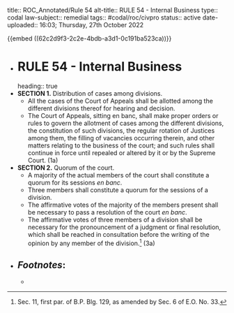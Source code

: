 title:: ROC_Annotated/Rule 54
alt-title:: RULE 54 - Internal Business
type:: codal
law-subject:: remedial
tags:: #codal/roc/civpro
status:: active
date-uploaded:: 16:03; Thursday, 27th October 2022

{{embed ((62c2d9f3-2c2e-4bdb-a3d1-0c191ba523ca))}}

- # RULE 54 - Internal Business
  heading:: true
- **SECTION 1.** Distribution of cases among divisions.
	- All the cases of the Court of Appeals shall be allotted among the different divisions thereof for hearing and decision.
	- The Court of Appeals, sitting en banc, shall make proper orders or rules to govern the allotment of cases among the different divisions, the constitution of such divisions, the regular rotation of Justices among them, the filling of vacancies occurring therein, and other matters relating to the business of the court; and such rules shall continue in force until repealed or altered by it or by the Supreme Court. (1a)
- **SECTION 2.** Quorum of the court.
	- A majority of the actual members of the court shall constitute a quorum for its sessions *en banc*.
	- Three members shall constitute a quorum for the sessions of a division.
	- The affirmative votes of the majority of the members present shall be necessary to pass a resolution of the court *en banc*.
	- The affirmative votes of three members of a division shall be necessary for the pronouncement of a judgment or final resolution, which shall be reached in consultation before the writing of the opinion by any member of the division.[^1] (3a)
- ## _Footnotes_:
	- [^1]: Sec. 11, first par. of B.P. Blg. 129, as amended by Sec. 6 of E.O. No. 33.